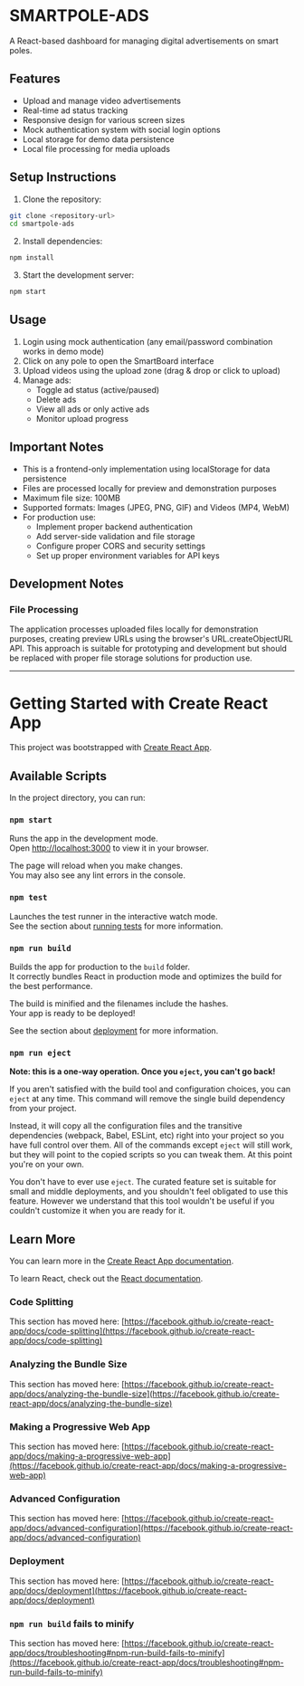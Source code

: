 # SMARTPOLE-ADS

A React-based dashboard for managing digital advertisements on smart poles.

## Features
- Upload and manage video advertisements
- Real-time ad status tracking
- Responsive design for various screen sizes
- Mock authentication system with social login options
- Local storage for demo data persistence
- Local file processing for media uploads

## Setup Instructions

1. Clone the repository:
```bash
git clone <repository-url>
cd smartpole-ads
```

2. Install dependencies:
```bash
npm install
```

3. Start the development server:
```bash
npm start
```

## Usage

1. Login using mock authentication (any email/password combination works in demo mode)
2. Click on any pole to open the SmartBoard interface
3. Upload videos using the upload zone (drag & drop or click to upload)
4. Manage ads:
   - Toggle ad status (active/paused)
   - Delete ads
   - View all ads or only active ads
   - Monitor upload progress
   
## Important Notes

- This is a frontend-only implementation using localStorage for data persistence
- Files are processed locally for preview and demonstration purposes
- Maximum file size: 100MB
- Supported formats: Images (JPEG, PNG, GIF) and Videos (MP4, WebM)
- For production use:
  - Implement proper backend authentication
  - Add server-side validation and file storage
  - Configure proper CORS and security settings
  - Set up proper environment variables for API keys

## Development Notes

### File Processing
The application processes uploaded files locally for demonstration purposes, creating preview URLs using the browser's URL.createObjectURL API. This approach is suitable for prototyping and development but should be replaced with proper file storage solutions for production use.

---

# Getting Started with Create React App

This project was bootstrapped with [Create React App](https://github.com/facebook/create-react-app).

## Available Scripts

In the project directory, you can run:

### `npm start`

Runs the app in the development mode.\
Open [http://localhost:3000](http://localhost:3000) to view it in your browser.

The page will reload when you make changes.\
You may also see any lint errors in the console.

### `npm test`

Launches the test runner in the interactive watch mode.\
See the section about [running tests](https://facebook.github.io/create-react-app/docs/running-tests) for more information.

### `npm run build`

Builds the app for production to the `build` folder.\
It correctly bundles React in production mode and optimizes the build for the best performance.

The build is minified and the filenames include the hashes.\
Your app is ready to be deployed!

See the section about [deployment](https://facebook.github.io/create-react-app/docs/deployment) for more information.

### `npm run eject`

**Note: this is a one-way operation. Once you `eject`, you can't go back!**

If you aren't satisfied with the build tool and configuration choices, you can `eject` at any time. This command will remove the single build dependency from your project.

Instead, it will copy all the configuration files and the transitive dependencies (webpack, Babel, ESLint, etc) right into your project so you have full control over them. All of the commands except `eject` will still work, but they will point to the copied scripts so you can tweak them. At this point you're on your own.

You don't have to ever use `eject`. The curated feature set is suitable for small and middle deployments, and you shouldn't feel obligated to use this feature. However we understand that this tool wouldn't be useful if you couldn't customize it when you are ready for it.

## Learn More

You can learn more in the [Create React App documentation](https://facebook.github.io/create-react-app/docs/getting-started).

To learn React, check out the [React documentation](https://reactjs.org/).

### Code Splitting

This section has moved here: [https://facebook.github.io/create-react-app/docs/code-splitting](https://facebook.github.io/create-react-app/docs/code-splitting)

### Analyzing the Bundle Size

This section has moved here: [https://facebook.github.io/create-react-app/docs/analyzing-the-bundle-size](https://facebook.github.io/create-react-app/docs/analyzing-the-bundle-size)

### Making a Progressive Web App

This section has moved here: [https://facebook.github.io/create-react-app/docs/making-a-progressive-web-app](https://facebook.github.io/create-react-app/docs/making-a-progressive-web-app)

### Advanced Configuration

This section has moved here: [https://facebook.github.io/create-react-app/docs/advanced-configuration](https://facebook.github.io/create-react-app/docs/advanced-configuration)

### Deployment

This section has moved here: [https://facebook.github.io/create-react-app/docs/deployment](https://facebook.github.io/create-react-app/docs/deployment)

### `npm run build` fails to minify

This section has moved here: [https://facebook.github.io/create-react-app/docs/troubleshooting#npm-run-build-fails-to-minify](https://facebook.github.io/create-react-app/docs/troubleshooting#npm-run-build-fails-to-minify)
